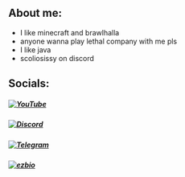 ## About me:
- I like minecraft and brawlhalla
- anyone wanna play lethal company with me pls 
- I like java
- scoliosissy on discord

## Socials:
##### [![YouTube](https://img.shields.io/badge/YouTube-%23FF0000.svg?logo=YouTube&logoColor=white)](https://www.youtube.com/@scoliossis/)
##### [![Discord](https://img.shields.io/badge/Discord-%237289DA.svg?logo=discord&logoColor=white)](https://discord.gg/grbT9dmk8w)
##### [![Telegram](https://img.shields.io/badge/Telegram-%230088CC.svg?logo=Telegram&logoColor=white)](https://t.me/escamas1337)
##### [![ezbio](https://img.shields.io/badge/e--z.bio-%23006600.svg?logo=4chan&logoColor=white)](https://e-z.bio/spanish)

